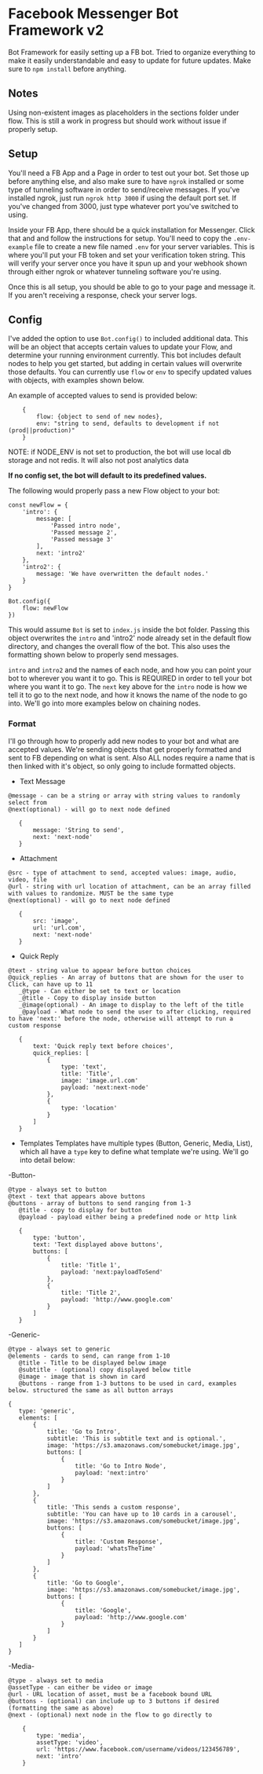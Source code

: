 # Facebook Messenger Bot Framework v2

Bot Framework for easily setting up a FB bot. Tried to organize everything to make it easily understandable and easy to update for future updates. Make sure to `npm install` before anything.  

## Notes

Using non-existent images as placeholders in the sections folder under flow. This is still a work in progress but should work without issue if properly setup.

## Setup

You'll need a FB App and a Page in order to test out your bot. Set those up before anything else, and also make sure to have `ngrok` installed or some type of tunneling software in order to send/receive messages. If you've installed ngrok, just run `ngrok http 3000` if using the default port set. If you've changed from 3000, just type whatever port you've switched to using.

Inside your FB App, there should be a quick installation for Messenger. Click that and and follow the instructions for setup. You'll need to copy the `.env-example` file to create a new file named `.env` for your server variables. This is where you'll put your FB token and set your verification token string. This will verify your server once you have it spun up and your webhook shown through either ngrok or whatever tunneling software you're using.

Once this is all setup, you should be able to go to your page and message it. If you aren't receiving a response, check your server logs.

## Config

I've added the option to use `Bot.config()` to included additional data. This will be an object that accepts certain values to update your Flow, and determine your running environment currently. This bot includes default nodes to help you get started, but adding in certain values will overwrite those defaults. You can currently use `flow` or `env` to specify updated values with objects, with examples shown below.

An example of accepted values to send is provided below:
```
	{
		flow: {object to send of new nodes},
		env: "string to send, defaults to development if not (prod||production)"
	}
```

NOTE: if NODE_ENV is not set to production, the bot will use local db storage and not redis. It will also not post analytics data

**If no config set, the bot will default to its predefined values.**

The following would properly pass a new Flow object to your bot:

```
const newFlow = {
	'intro': {
		message: [
			'Passed intro node',
			'Passed message 2',
			'Passed message 3'
		],
		next: 'intro2'
	},
	'intro2': {
		message: 'We have overwritten the default nodes.'
	}
}

Bot.config({
	flow: newFlow
})
```

This would assume `Bot` is set to `index.js` inside the bot folder. Passing this object overwrites the `intro` and 'intro2' node already set in the default flow directory, and changes the overall flow of the bot. This also uses the formatting shown below to properly send messages.

`intro` and `intro2` and the names of each node, and how you can point your bot to wherever you want it to go. This is REQUIRED in order to tell your bot where you want it to go. The `next` key above for the `intro` node is how we tell it to go to the next node, and how it knows the name of the node to go into. We'll go into more examples below on chaining nodes.

### Format

I'll go through how to properly add new nodes to your bot and what are accepted values. We're sending objects that get properly formatted and sent to FB depending on what is sent. Also ALL nodes require a name that is then linked with it's object, so only going to include formatted objects.

 * Text Message
 ```
 @message - can be a string or array with string values to randomly select from
 @next(optional) - will go to next node defined

	{
	 	message: 'String to send',
	 	next: 'next-node'
	}
 ```

  * Attachment
 ```
 @src - type of attachment to send, accepted values: image, audio, video, file
 @url - string with url location of attachment, can be an array filled with values to randomize. MUST be the same type
 @next(optional) - will go to next node defined

	{
	 	src: 'image',
	 	url: 'url.com',
	 	next: 'next-node'
	}
 ```

  * Quick Reply
 ```
@text - string value to appear before button choices
@quick_replies - An array of buttons that are shown for the user to Click, can have up to 11
	_@type - Can either be set to text or location
	_@title - Copy to display inside button
	_@image(optional) - An image to display to the left of the title
	_@payload - What node to send the user to after clicking, required to have 'next:' before the node, otherwise will attempt to run a custom response

	{
	 	text: 'Quick reply text before choices',
	 	quick_replies: [
	 		{
	 			type: 'text',
	 			title: 'Title',
				image: 'image.url.com'
	 			payload: 'next:next-node'
	 		},
	 		{
	 			type: 'location'
	 		}
	 	]
	}
 ```

  * Templates
 Templates have multiple types (Button, Generic, Media, List), which all have a `type` key to define what template we're using. We'll go into detail below:

 -Button-
 ```
@type - always set to button
@text - text that appears above buttons
@buttons - array of buttons to send ranging from 1-3
	@title - copy to display for button
	@payload - payload either being a predefined node or http link

	{
		type: 'button',
		text: 'Text displayed above buttons',
		buttons: [
			{
				title: 'Title 1',
				payload: 'next:payloadToSend'
			},
			{
				title: 'Title 2',
				payload: 'http://www.google.com'
			}
		]
	}
 ```

 -Generic-
 ```
@type - always set to generic
@elements - cards to send, can range from 1-10
	@title - Title to be displayed below image
	@subtitle - (optional) copy displayed below title
	@image - image that is shown in card
	@buttons - range from 1-3 buttons to be used in card, examples below. structured the same as all button arrays

 {
 	type: 'generic',
 	elements: [
 		{
 			title: 'Go to Intro',
 			subtitle: 'This is subtitle text and is optional.',
 			image: 'https://s3.amazonaws.com/somebucket/image.jpg',
 			buttons: [
 				{
 					title: 'Go to Intro Node',
 					payload: 'next:intro'
 				}
 			]
 		},
 		{
 			title: 'This sends a custom response',
 			subtitle: 'You can have up to 10 cards in a carousel',
 			image: 'https://s3.amazonaws.com/somebucket/image.jpg',
 			buttons: [
 				{
 					title: 'Custom Response',
 					payload: 'whatsTheTime'
 				}
 			]
 		},
 		{
 			title: 'Go to Google',
 			image: 'https://s3.amazonaws.com/somebucket/image.jpg',
 			buttons: [
 				{
 					title: 'Google',
 					payload: 'http://www.google.com'
 				}
 			]
 		}
 	]
 }
 ```

-Media-
```
@type - always set to media
@assetType - can either be video or image
@url - URL location of asset, must be a facebook bound URL
@buttons - (optional) can include up to 3 buttons if desired (formatting the same as above)
@next - (optional) next node in the flow to go directly to

	{
		type: 'media',
		assetType: 'video',
		url: 'https://www.facebook.com/username/videos/123456789',
		next: 'intro'
	}
```
